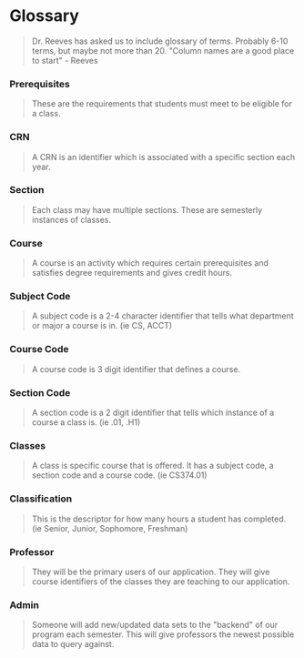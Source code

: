 # Glossary
> Dr. Reeves has asked us to include glossary of terms. Probably 6-10 terms, but maybe not more than 20. "Column names are a good place to start" - Reeves

### Prerequisites
> These are the requirements that students must meet to be eligible for a class.

### CRN
> A CRN is an identifier which is associated with a specific section each year. 

### Section
> Each class may have multiple sections. These are semesterly instances of classes. 

### Course
> A course is an activity which requires certain prerequisites and satisfies degree requirements and gives credit hours. 

### Subject Code
> A subject code is a 2-4 character identifier that tells what department or major a course is in. (ie CS, ACCT)

### Course Code
> A course code is 3 digit identifier that defines a course. 

### Section Code
> A section code is a 2 digit identifier that tells which instance of a course a class is. (ie .01, .H1)

### Classes
> A class is specific course that is offered. It has a subject code, a section code and a course code. (ie CS374.01)

### Classification
> This is the descriptor for how many hours a student has completed. (ie Senior, Junior, Sophomore, Freshman) 

### Professor
> They will be the primary users of our application. They will give course identifiers of the classes they are teaching to our application. 

### Admin
> Someone will add new/updated data sets to the "backend" of our program each semester. This will give professors the newest possible data to query against. 